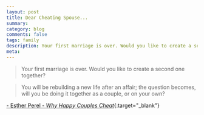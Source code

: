 ```yaml
---
layout: post
title: Dear Cheating Spouse...
summary: 
category: blog
comments: false
tags: family
description: Your first marriage is over. Would you like to create a second one together?
meta:
---
```


>Your first marriage is over. Would you like to create a second one together? 

>You will be rebuilding a new life after an affair; the question becomes, will you be doing it together as a couple, or on your own?

 [- Esther Perel - _Why Happy Couples Cheat_](https://youtu.be/P2AUat93a8Q ){:target="_blank"}